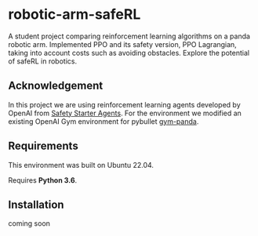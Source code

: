 # robotic-arm-safeRL
A student project comparing reinforcement learning algorithms on a panda robotic arm. Implemented PPO and its safety version, PPO Lagrangian, taking into account costs such as avoiding obstacles. Explore the potential of safeRL in robotics.

## Acknowledgement

In this project we are using reinforcement learning agents developed by OpenAI from [Safety Starter Agents](https://github.com/openai/safety-starter-agents).
For the environment we modified an existing OpenAI Gym environment for pybullet [gym-panda](https://github.com/mahyaret/gym-panda).

## Requirements

This environment was built on Ubuntu 22.04.

Requires **Python 3.6**.

## Installation

coming soon


